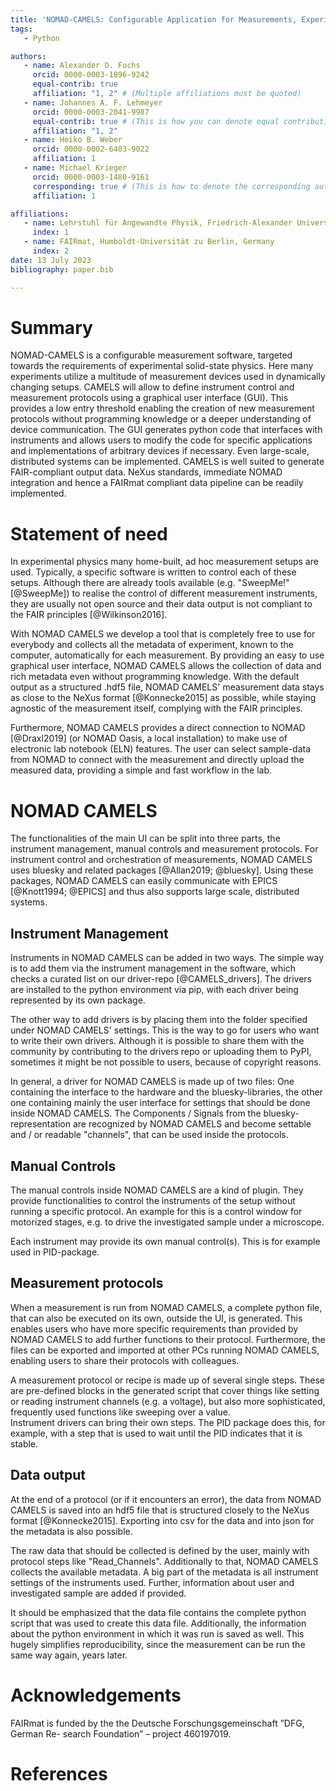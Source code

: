 ```yaml
---
title: 'NOMAD-CAMELS: Configurable Application for Measurements, Experiments and Laboratory Systems'
tags:
   - Python

authors:
   - name: Alexander D. Fuchs
     orcid: 0000-0003-1896-9242
     equal-contrib: true
     affiliation: "1, 2" # (Multiple affiliations must be quoted)
   - name: Johannes A. F. Lehmeyer
     orcid: 0000-0003-2041-9987
     equal-contrib: true # (This is how you can denote equal contributions between multiple authors)
     affiliation: "1, 2"
   - name: Heiko B. Weber
     orcid: 0000-0002-6403-9022
     affiliation: 1
   - name: Michael Krieger
     orcid: 0000-0003-1480-9161
     corresponding: true # (This is how to denote the corresponding author)
     affiliation: 1

affiliations:
   - name: Lehrstuhl für Angewandte Physik, Friedrich-Alexander Universität Erlangen-Nürnberg, Germany
     index: 1
   - name: FAIRmat, Humboldt-Universität zu Berlin, Germany
     index: 2
date: 13 July 2023
bibliography: paper.bib

---
```


# Summary

NOMAD-CAMELS is a configurable measurement software, targeted towards the requirements of experimental solid-state physics. Here many experiments utilize a multitude of measurement devices used in dynamically changing setups. CAMELS will allow to define instrument control and measurement protocols using a graphical user interface (GUI). This provides a low entry threshold enabling the creation of new measurement protocols without programming knowledge or a deeper understanding of device communication. The GUI generates python code that interfaces with instruments and allows users to modify the code for specific applications and implementations of arbitrary devices if necessary. Even large-scale, distributed systems can be implemented. CAMELS is well suited to generate FAIR-compliant output data. NeXus standards, immediate NOMAD integration and hence a FAIRmat compliant data pipeline can be readily implemented.

# Statement of need

In experimental physics many home-built, ad hoc measurement setups are used. Typically, a specific software is written to control each of these setups. Although there are already tools available (e.g. "SweepMe!" [@SweepMe]) to realise the control of different measurement instruments, they are usually not open source and their data output is not compliant to the FAIR principles [@Wilkinson2016].

With NOMAD CAMELS we develop a tool that is completely free to use for everybody and collects all the metadata of experiment, known to the computer, automatically for each measurement. By providing an easy to use graphical user interface, NOMAD CAMELS allows the collection of data and rich metadata even without programming knowledge. With the default output as a structured .hdf5 file, NOMAD CAMELS' measurement data stays as close to the NeXus format [@Konnecke2015] as possible, while staying agnostic of the measurement itself, complying with the FAIR principles.

Furthermore, NOMAD CAMELS provides a direct connection to NOMAD [@Draxl2019] (or NOMAD Oasis, a local installation) to make use of electronic lab notebook (ELN) features. The user can select sample-data from NOMAD to connect with the measurement and directly upload the measured data, providing a simple and fast workflow in the lab.

# NOMAD CAMELS

The functionalities of the main UI can be split into three parts, the instrument management, manual controls and measurement protocols. For instrument control and orchestration of measurements, NOMAD CAMELS uses bluesky and related packages [@Allan2019; @bluesky]. Using these packages, NOMAD CAMELS can easily communicate with EPICS [@Knott1994; @EPICS] and thus also supports large scale, distributed systems.

## Instrument Management
Instruments in NOMAD CAMELS can be added in two ways. The simple way is to add them via the instrument management in the software, which checks a curated list on our driver-repo [@CAMELS_drivers]. The drivers are installed to the python environment via pip, with each driver being represented by its own package.

The other way to add drivers is by placing them into the folder specified under NOMAD CAMELS' settings. This is the way to go for users who want to write their own drivers. Although it is possible to share them with the community by contributing to the drivers repo or uploading them to PyPI, sometimes it might be not possible to users, because of copyright reasons.

In general, a driver for NOMAD CAMELS is made up of two files: One containing the interface to the hardware and the bluesky-libraries, the other one containing mainly the user interface for settings that should be done inside NOMAD CAMELS. The Components / Signals from the bluesky-representation are recognized by NOMAD CAMELS and become settable and / or readable "channels", that can be used inside the protocols.

## Manual Controls
The manual controls inside NOMAD CAMELS are a kind of plugin. They provide functionalities to control the instruments of the setup without running a specific protocol. An example for this is a control window for motorized stages, e.g. to drive the investigated sample under a microscope.

Each instrument may provide its own manual control(s). This is for example used in PID-package.

## Measurement protocols
When a measurement is run from NOMAD CAMELS, a complete python file, that can also be executed on its own, outside the UI, is generated. This enables users who have more specific requirements than provided by NOMAD CAMELS to add further functions to their protocol. Furthermore, the files can be exported and imported at other PCs running NOMAD CAMELS, enabling users to share their protocols with colleagues.

A measurement protocol or recipe is made up of several single steps. These are pre-defined blocks in the generated script that cover things like setting or reading instrument channels (e.g. a voltage), but also more sophisticated, frequently used functions like sweeping over a value.  
Instrument drivers can bring their own steps. The PID package does this, for example, with a step that is used to wait until the PID indicates that it is stable.

## Data output
At the end of a protocol (or if it encounters an error), the data from NOMAD CAMELS is saved into an hdf5 file that is structured closely to the NeXus format [@Konnecke2015]. Exporting into csv for the data and into json for the metadata is also possible.

The raw data that should be collected is defined by the user, mainly with protocol steps like "Read_Channels". Additionally to that, NOMAD CAMELS collects the available metadata.
A big part of the metadata is all instrument settings of the instruments used. Further, information about user and investigated sample are added if provided.

It should be emphasized that the data file contains the complete python script that was used to create this data file. Additionally, the information about the python environment in which it was run is saved as well. This hugely simplifies reproducibility, since the measurement can be run the same way again, years later. 


# Acknowledgements

FAIRmat is funded by the the Deutsche Forschungsgemeinschaft ”DFG, German Re- search Foundation” – project 460197019.

# References